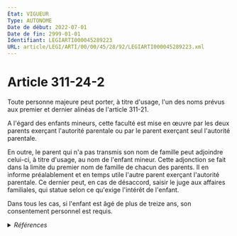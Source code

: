 ```yaml
---
État: VIGUEUR
Type: AUTONOME
Date de début: 2022-07-01
Date de fin: 2999-01-01
Identifiant: LEGIARTI000045289223
URL: article/LEGI/ARTI/00/00/45/28/92/LEGIARTI000045289223.xml
---
```


<h1>Article 311-24-2</h1>

Toute personne majeure peut porter, à titre d'usage, l'un des noms prévus aux
premier et dernier alinéas de l'article 311-21.<br />

A l'égard des enfants mineurs, cette faculté est mise en œuvre par les deux
parents exerçant l'autorité parentale ou par le parent exerçant seul l'autorité
parentale.<br />

En outre, le parent qui n'a pas transmis son nom de famille peut adjoindre
celui-ci, à titre d'usage, au nom de l'enfant mineur. Cette adjonction se fait
dans la limite du premier nom de famille de chacun des parents. Il en informe
préalablement et en temps utile l'autre parent exerçant l'autorité parentale. Ce
dernier peut, en cas de désaccord, saisir le juge aux affaires familiales, qui
statue selon ce qu'exige l'intérêt de l'enfant.<br />

Dans tous les cas, si l'enfant est âgé de plus de treize ans, son consentement
personnel est requis.


<details>
  <summary><em>Références</em></summary>

  <h2>Articles faisant référence à l'article</h2>
  
  <ul>
    <li>
      <a href="https://legal.tricoteuses.fr//redirection/LEGIARTI000043895575?vers=git&vers=legifrance">Code civil - article 311-21 AUTONOME VIGUEUR, en vigueur depuis le 2021-08-04</a> CITATION cible
    </li>
    <li>
      <a href="https://legal.tricoteuses.fr//redirection/LEGIARTI000027432045?vers=git&vers=legifrance">Code civil - article 311-21 AUTONOME MODIFIE, en vigueur du 2013-05-19 au 2021-08-04</a> CITATION cible
    </li>
    <li>
      <a href="https://legal.tricoteuses.fr//redirection/LEGIARTI000006424850?vers=git&vers=legifrance">Code civil - article 311-21 AUTONOME MODIFIE, en vigueur du 2005-01-01 au 2006-07-01</a> CITATION cible
    </li>
    <li>
      <a href="https://legal.tricoteuses.fr//redirection/LEGIARTI000045289026?vers=git&vers=legifrance">LOI n° 2022-301 du 2 mars 2022 relative au choix du nom issu de la filiation - article 1 ENTIEREMENT_MODIF</a> CREE source
    </li>
    <li>
      <a href="https://legal.tricoteuses.fr//redirection/LEGIARTI000006424851?vers=git&vers=legifrance">Code civil - article 311-21 AUTONOME MODIFIE, en vigueur du 2006-07-01 au 2013-05-19</a> CITATION cible
    </li>
    <li>
      <a href="https://legal.tricoteuses.fr//redirection/LEGIARTI000006424849?vers=git&vers=legifrance">Code civil - article 311-21 AUTONOME MODIFIE_MORT_NE, en vigueur du 2003-09-01 au 2003-06-19</a> CITATION cible
    </li>
  </ul>
  
  <h2>Références faites par l'article</h2>
  
  <ul>
    <li>
      2022-03-02 CREE cible <a href="https://legal.tricoteuses.fr//redirection/LEGIARTI000045289026?vers=git&vers=legifrance">LOI n° 2022-301 du 2 mars 2022 relative au choix du nom issu de la filiation - article 1 ENTIEREMENT_MODIF</a>
    </li>
    <li>
      2999-01-01 CITATION source <a href="https://legal.tricoteuses.fr//redirection/LEGIARTI000006424849?vers=git&vers=legifrance">Code civil - article 311-21 AUTONOME MODIFIE_MORT_NE, en vigueur du 2003-09-01 au 2003-06-19</a>
    </li>
  </ul>
</details>
